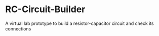 # RC-Circuit-Builder
A virtual lab prototype to build a resistor-capacitor circuit and check its connections  
